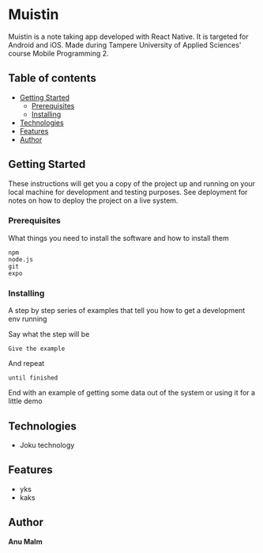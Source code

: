 
# Muistin

Muistin is a note taking app developed with React Native. It is targeted for Android and iOS. Made during Tampere University of Applied Sciences' course Mobile Programming 2.

## Table of contents
* [Getting Started](#getting-started)
	* [Prerequisites](#prerequisites)
	* [Installing](#installing)
* [Technologies](#technologies)
* [Features](#features)
* [Author](#author)

## Getting Started

These instructions will get you a copy of the project up and running on your local machine for development and testing purposes. See deployment for notes on how to deploy the project on a live system.

### Prerequisites

What things you need to install the software and how to install them

```
npm
node.js
git
expo
```

### Installing

A step by step series of examples that tell you how to get a development env running

Say what the step will be

```
Give the example
```

And repeat

```
until finished
```

End with an example of getting some data out of the system or using it for a little demo


## Technologies

* Joku technology


## Features

* yks
* kaks

## Author

**Anu Malm** 
